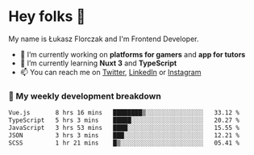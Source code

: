 # Hey folks 👋

My name is Łukasz Florczak and I'm Frontend Developer. 

- 🔭 I’m currently working on **platforms for gamers** and **app for tutors**
- 🌱 I’m currently learning **Nuxt 3** and **TypeScript**
- 📫 You can reach me on [Twitter](https://twitter.com/lukaszflorczak), [LinkedIn](https://pl.linkedin.com/in/lukasz-florczak) or [Instagram](https://instagram.com/lukaszflorczak)


### 🧮 My weekly development breakdown

<!--START_SECTION:waka-->

```txt
Vue.js       8 hrs 16 mins   ████████▒░░░░░░░░░░░░░░░░   33.12 %
TypeScript   5 hrs 3 mins    █████░░░░░░░░░░░░░░░░░░░░   20.27 %
JavaScript   3 hrs 53 mins   ████░░░░░░░░░░░░░░░░░░░░░   15.55 %
JSON         3 hrs 3 mins    ███░░░░░░░░░░░░░░░░░░░░░░   12.21 %
SCSS         1 hr 21 mins    █▒░░░░░░░░░░░░░░░░░░░░░░░   05.41 %
```

<!--END_SECTION:waka-->

<!--
**lukaszflorczak/lukaszflorczak** is a ✨ _special_ ✨ repository because its `README.md` (this file) appears on your GitHub profile.

Here are some ideas to get you started:

- 🔭 I’m currently working on ...
- 🌱 I’m currently learning ...
- 👯 I’m looking to collaborate on ...
- 🤔 I’m looking for help with ...
- 💬 Ask me about ...
- 📫 How to reach me: ...
- 😄 Pronouns: ...
- ⚡ Fun fact: ...
-->
